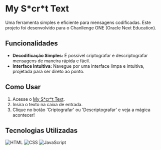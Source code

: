 <h1>My S*cr*t Text</h1>

Uma ferramenta simples e eficiente para mensagens codificadas. Este projeto foi desenvolvido para o Chanllenge ONE (Oracle Next Education).

## Funcionalidades

- **Decodificação Simples:** É possível criptografar e descriptografar mensagens de maneira rápida e fácil.
- **Interface Intuitiva:** Navegue por uma interface limpa e intuitiva, projetada para ser direto ao ponto.

## Como Usar

<ol>
  <li>Acesse o <a href="#inserir_link_do_site">My S*cr*t Text</a>.</li>
  <li>Insira o texto na caixa de entrada.</li>
  <li>Clique no botão 'Criptografar' ou 'Descriptografar' e veja a mágica acontecer!</li>
</ol>

## Tecnologias Utilizadas

![HTML](https://img.shields.io/badge/HTML-5-orange?style=flat-square&logo=html5)
![CSS](https://img.shields.io/badge/CSS-3-blue?style=flat-square&logo=css3)
![JavaScript](https://img.shields.io/badge/JavaScript-ES6-yellow?style=flat-square&logo=javascript)

